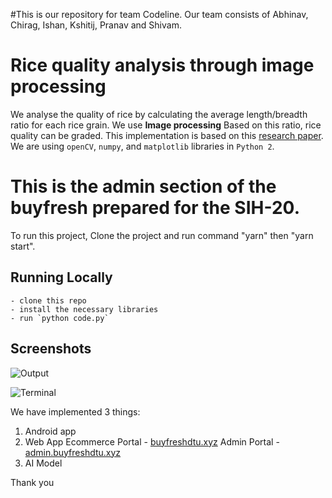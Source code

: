 #This is our repository for team Codeline. Our team consists of Abhinav, Chirag, Ishan, Kshitij, Pranav and Shivam.


# Rice quality analysis through image processing
We analyse the quality of rice by calculating the average length/breadth ratio for each rice grain. We use **Image processing** Based on this ratio, rice quality can be graded. This implementation is based on this [research paper](https://github.com/hkedia321/rice-quality-analysis/research-paper.pdf). We are using `openCV`, `numpy`, and `matplotlib` libraries in `Python 2`.


# This is the admin section of the buyfresh prepared for the SIH-20.

To run this project, Clone the project and run command "yarn" then "yarn start".



## Running Locally
```
- clone this repo
- install the necessary libraries
- run `python code.py`
```

## Screenshots
![Output](https://github.com/hkedia321/rice-quality-analysis/blob/master/screenshots/images.png)

![Terminal](https://github.com/hkedia321/rice-quality-analysis/blob/master/screenshots/terminal.png)


We have implemented 3 things:
1. Android app
2. Web App
   Ecommerce Portal - [buyfreshdtu.xyz](https://buyfreshdtu.xyz/)
   Admin Portal - [admin.buyfreshdtu.xyz](https://admin.buyfreshdtu.xyz/)
3. AI Model

Thank you
